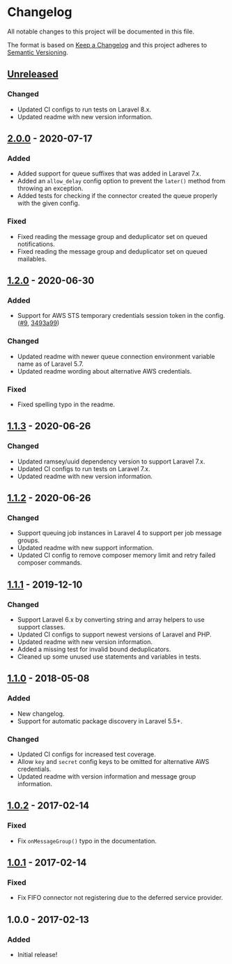 # Changelog
All notable changes to this project will be documented in this file.

The format is based on [Keep a Changelog](https://keepachangelog.com/en/1.0.0/)
and this project adheres to [Semantic Versioning](https://semver.org/spec/v2.0.0.html).

## [Unreleased]
### Changed
- Updated CI configs to run tests on Laravel 8.x.
- Updated readme with new version information.

## [2.0.0] - 2020-07-17
### Added
- Added support for queue suffixes that was added in Laravel 7.x.
- Added an `allow_delay` config option to prevent the `later()` method from throwing an exception.
- Added tests for checking if the connector created the queue properly with the given config.

### Fixed
- Fixed reading the message group and deduplicator set on queued notifications.
- Fixed reading the message group and deduplicator set on queued mailables.

## [1.2.0] - 2020-06-30
### Added
- Support for AWS STS temporary credentials session token in the config. ([#9](https://github.com/shiftonelabs/laravel-sqs-fifo-queue/pull/9), [3493a99](https://github.com/shiftonelabs/laravel-sqs-fifo-queue/commit/3493a99acd8005ca94e1c7d4cc0f86a1e6ab8a8f))

### Changed
- Updated readme with newer queue connection environment variable name as of Laravel 5.7.
- Updated readme wording about alternative AWS credentials.

### Fixed
- Fixed spelling typo in the readme.

## [1.1.3] - 2020-06-26
### Changed
- Updated ramsey/uuid dependency version to support Laravel 7.x.
- Updated CI configs to run tests on Laravel 7.x.
- Updated readme with new version information.

## [1.1.2] - 2020-06-26
### Changed
- Support queuing job instances in Laravel 4 to support per job message groups.
- Updated readme with new support information.
- Updated CI config to remove composer memory limit and retry failed composer commands.

## [1.1.1] - 2019-12-10
### Changed
- Support Laravel 6.x by converting string and array helpers to use support classes.
- Updated CI configs to support newest versions of Laravel and PHP.
- Updated readme with new version information.
- Added a missing test for invalid bound deduplicators.
- Cleaned up some unused use statements and variables in tests.

## [1.1.0] - 2018-05-08
### Added
- New changelog.
- Support for automatic package discovery in Laravel 5.5+.

### Changed
- Updated CI configs for increased test coverage.
- Allow `key` and `secret` config keys to be omitted for alternative AWS credentials.
- Updated readme with version information and message group information.

## [1.0.2] - 2017-02-14
### Fixed
- Fix `onMessageGroup()` typo in the documentation.

## [1.0.1] - 2017-02-14
### Fixed
- Fix FIFO connector not registering due to the deferred service provider.

## 1.0.0 - 2017-02-13
### Added
- Initial release!

[Unreleased]: https://github.com/shiftonelabs/laravel-sqs-fifo-queue/compare/2.0.0...HEAD
[2.0.0]: https://github.com/shiftonelabs/laravel-sqs-fifo-queue/compare/1.2.0...2.0.0
[1.2.0]: https://github.com/shiftonelabs/laravel-sqs-fifo-queue/compare/1.1.3...1.2.0
[1.1.3]: https://github.com/shiftonelabs/laravel-sqs-fifo-queue/compare/1.1.2...1.1.3
[1.1.2]: https://github.com/shiftonelabs/laravel-sqs-fifo-queue/compare/1.1.1...1.1.2
[1.1.1]: https://github.com/shiftonelabs/laravel-sqs-fifo-queue/compare/1.1.0...1.1.1
[1.1.0]: https://github.com/shiftonelabs/laravel-sqs-fifo-queue/compare/1.0.2...1.1.0
[1.0.2]: https://github.com/shiftonelabs/laravel-sqs-fifo-queue/compare/1.0.1...1.0.2
[1.0.1]: https://github.com/shiftonelabs/laravel-sqs-fifo-queue/compare/1.0.0...1.0.1
